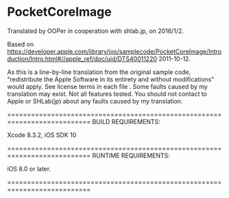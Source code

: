 # PocketCoreImage

Translated by OOPer in cooperation with shlab.jp, on 2016/1/2.

Based on
<https://developer.apple.com/library/ios/samplecode/PocketCoreImage/Introduction/Intro.html#//apple_ref/doc/uid/DTS40011220>
2011-10-12.

As this is a line-by-line translation from the original sample code, "redistribute the Apple Software in its entirety and without modifications" would apply. See license terms in each file .
Some faults caused by my translation may exist. Not all features tested.
You should not contact to Apple or SHLab(jp) about any faults caused by my translation.

===========================================================================
BUILD REQUIREMENTS:

Xcode 8.3.2, iOS SDK 10

===========================================================================
RUNTIME REQUIREMENTS:

iOS 8.0 or later.

===========================================================================
